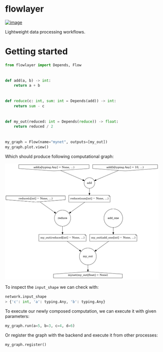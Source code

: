 # flowlayer

[![image][]][1]

Lightweight data processing workflows.

# Getting started

```python
from flowlayer import Depends, Flow


def add(a, b) -> int:
    return a + b


def reduce(c: int, sum: int = Depends(add)) -> int:
    return sum - c


def my_out(reduced: int = Depends(reduce)) -> float:
    return reduced / 2


my_graph = Flow(name="mynet", outputs=[my_out]) 
my_graph.plot.view()
```


Which should produce following computational graph:

<p align="center">
    <img src="assets/out.png" />
</p>


To inspect the `input_shape` we can check with:

```python
network.input_shape
> {'c': int, 'a': typing.Any, 'b': typing.Any}
```

To execute our newly composed computation, we can execute it with given parameters:
```python
my_graph.run(a=5, b=3, c=4, d=6)
```

Or register the graph with the backend and execute it from other
processes: 
```python
my_graph.register()
```

  [image]: https://badge.fury.io/py/datagears.png
  [1]: http://badge.fury.io/py/datagears
